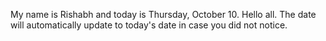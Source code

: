 My name is Rishabh and today is Thursday, October 10. Hello all. The date will automatically update to today's date in case you did not notice.
